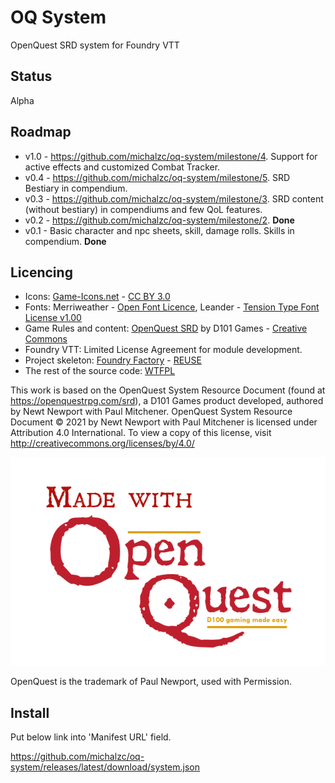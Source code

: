 # OQ System

OpenQuest SRD system for Foundry VTT

## Status

Alpha

## Roadmap

* v1.0 - https://github.com/michalzc/oq-system/milestone/4. Support for active effects and customized Combat Tracker.
* v0.4 - https://github.com/michalzc/oq-system/milestone/5. SRD Bestiary in compendium.
* v0.3 - https://github.com/michalzc/oq-system/milestone/3. SRD content (without bestiary) in compendiums and few QoL features.
* v0.2 - https://github.com/michalzc/oq-system/milestone/2. **Done**
* v0.1 - Basic character and npc sheets, skill, damage rolls. Skills in compendium. **Done**

## Licencing

* Icons: [Game-Icons.net](https://game-icons.net/) - [CC BY 3.0](http://creativecommons.org/licenses/by/3.0/)
* Fonts: Merriweather - [Open Font Licence](https://openfontlicense.org/),
  Leander - [Tension Type Font License v1.00](https://www.fontsquirrel.com/license/leander)
* Game Rules and content: [OpenQuest SRD](https://openquestrpg.com/srd/) by D101
  Games - [Creative Commons](https://creativecommons.org/)
* Foundry VTT: Limited License Agreement for module development.
* Project skeleton: [Foundry Factory](https://github.com/ghost-fvtt/foundry-factory) - [REUSE](https://reuse.software/)
* The rest of the source code: [WTFPL](http://www.wtfpl.net/)

This work is based on the OpenQuest System Resource Document (found at https://openquestrpg.com/srd), a D101 Games
product developed, authored by Newt Newport with Paul Mitchener. OpenQuest System Resource Document © 2021 by Newt
Newport with Paul Mitchener is licensed under Attribution 4.0 International. To view a copy of this license,
visit http://creativecommons.org/licenses/by/4.0/

![Made with OpenQuest](assets/docs/Made-With-OQ-Logo.png "Mage with OpenQuest")

OpenQuest is the trademark of Paul Newport, used with Permission.

## Install

Put below link into 'Manifest URL' field.

https://github.com/michalzc/oq-system/releases/latest/download/system.json

